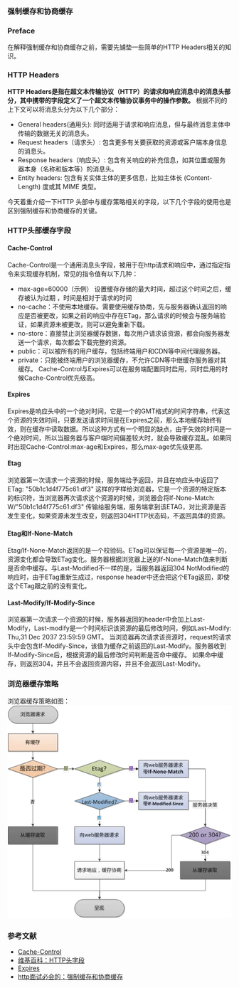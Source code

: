 ﻿### 强制缓存和协商缓存


### Preface
在解释强制缓存和协商缓存之前，需要先铺垫一些简单的HTTP Headers相关的知识。

### HTTP Headers
 **HTTP Headers是指在超文本传输协议（HTTP）的请求和响应消息中的消息头部分，其中携带的字段定义了一个超文本传输协议事务中的操作参数。** 根据不同的上下文可以将消息头分为以下几个部分：
 - General headers(通用头): 同时适用于请求和响应消息，但与最终消息主体中传输的数据无关的消息头。
 - Request headers（请求头）: 包含更多有关要获取的资源或客户端本身信息的消息头。
 - Response headers（响应头）: 包含有关响应的补充信息，如其位置或服务器本身（名称和版本等）的消息头。
 - Entity headers: 包含有关实体主体的更多信息，比如主体长 (Content-Length) 度或其 MIME 类型。

今天着重介绍一下HTTP 头部中与缓存策略相关的字段，以下几个字段的使用也是区别强制缓存和协商缓存的关键。

### HTTP头部缓存字段
#### Cache-Control
Cache-Control是一个通用消息头字段，被用于在http请求和响应中，通过指定指令来实现缓存机制，常见的指令值有以下几种：
 - max-age=60000（示例） 设置缓存存储的最大时间，超过这个时间之后，缓存被认为过期 ，时间是相对于请求的时间
 - no-cache：不使用本地缓存。需要使用缓存协商，先与服务器确认返回的响应是否被更改，如果之前的响应中存在ETag，那么请求的时候会与服务端验证，如果资源未被更改，则可以避免重新下载。
 - no-store：直接禁止浏览器缓存数据，每次用户请求该资源，都会向服务器发送一个请求，每次都会下载完整的资源。
 - public：可以被所有的用户缓存，包括终端用户和CDN等中间代理服务器。
 - private：只能被终端用户的浏览器缓存，不允许CDN等中继缓存服务器对其缓存。
Cache-Control与Expires可以在服务端配置同时启用，同时启用的时候Cache-Control优先级高。
#### Expires
Expires是响应头中的一个绝对时间，它是一个的GMT格式的时间字符串，代表这个资源的失效时间，只要发送请求时间是在Expires之前，那么本地缓存始终有效，则在缓存中读取数据。所以这种方式有一个明显的缺点，由于失效的时间是一个绝对时间，所以当服务器与客户端时间偏差较大时，就会导致缓存混乱。如果同时出现Cache-Control:max-age和Expires，那么max-age优先级更高.
#### Etag
浏览器第一次请求一个资源的时候，服务端给予返回，并且在响应头中返回了ETag: "50b1c1d4f775c61:df3" 这样的字样给浏览器，它是一个资源的特定版本的标识符，当浏览器再次请求这个资源的时候，浏览器会将If-None-Match: W/"50b1c1d4f775c61:df3" 传输给服务端，服务端拿到该ETAG，对比资源是否发生变化，如果资源未发生改变，则返回304HTTP状态码，不返回具体的资源。
#### Etag和If-None-Match
Etag/If-None-Match返回的是一个校验码。ETag可以保证每一个资源是唯一的，资源变化都会导致ETag变化。服务器根据浏览器上送的If-None-Match值来判断是否命中缓存。与Last-Modified不一样的是，当服务器返回304 NotModified的响应时，由于ETag重新生成过，response header中还会把这个ETag返回，即使这个ETag跟之前的没有变化。
#### Last-Modify/If-Modify-Since
浏览器第一次请求一个资源的时候，服务器返回的header中会加上Last-Modify，Last-modify是一个时间标识该资源的最后修改时间，例如Last-Modify: Thu,31 Dec 2037 23:59:59 GMT。
当浏览器再次请求该资源时，request的请求头中会包含If-Modify-Since，该值为缓存之前返回的Last-Modify。服务器收到If-Modify-Since后，根据资源的最后修改时间判断是否命中缓存。
如果命中缓存，则返回304，并且不会返回资源内容，并且不会返回Last-Modify。

### 浏览器缓存策略

浏览器缓存策略如图：
![浏览器缓存](../images/cache.webp)



### 参考文献
- [Cache-Control](https://developer.mozilla.org/zh-CN/docs/Web/HTTP/Headers/Cache-Control)
- [维基百科：HTTP头字段](https://zh.wikipedia.org/wiki/HTTP%E5%A4%B4%E5%AD%97%E6%AE%B5)
- [Expires](https://developer.mozilla.org/zh-CN/docs/Web/HTTP/Headers/Expires)
- [http面试必会的：强制缓存和协商缓存
](https://juejin.cn/post/6844903838768431118)
  
